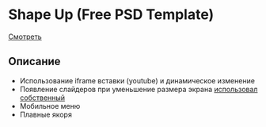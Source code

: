 # Shape Up (Free PSD Template)  
[Смотреть](https://aleksey-kaa.github.io/shape-up/)

## Описание 

* Использование iframe вставки (youtube) и динамическое изменение
* Появление слайдеров при уменьшение размера экрана [использовал собственный](https://codepen.io/aleksey-kaa/pen/bGdKapr)
* Мобильное меню
* Плавные якоря
